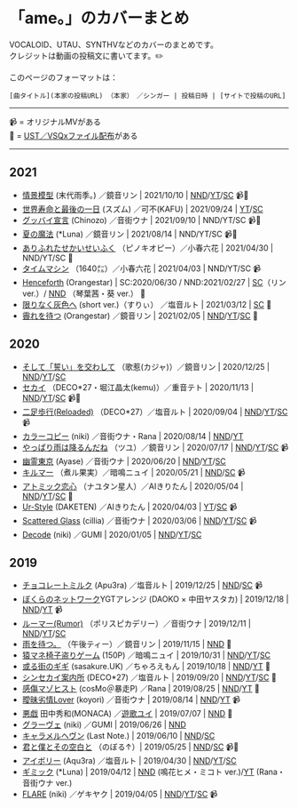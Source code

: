# 「ame。」のカバーまとめ
VOCALOID、UTAU、SYNTHVなどのカバーのまとめです。   
クレジットは動画の投稿文に書いてます。✏️    

このページのフォーマットは：
```
[曲タイトル](本家の投稿URL) （本家）　／シンガー | 投稿日時 | [サイトで投稿のURL]
```

----

📹 = オリジナルMVがある   
🎵 = [UST／VSQxファイル配布](https://ustvsqx.crd.co/)がある   

---- 

## 2021

- [情景模型](https://www.nicovideo.jp/watch/sm37946948) (末代雨季。) ／鏡音リン | 2021/10/10 | [NND](https://www.nicovideo.jp/watch/sm39428934)/[YT](https://youtu.be/ypZKKr7wylI)/[SC](https://t.co/uCgVB9PWJm) 📹🎵
- [世界寿命と最後の一日](https://www.nicovideo.jp/watch/sm21758815) (スズム) ／可不(KAFU) | 2021/09/24 | [YT](https://www.youtube.com/watch?v=hrPhz3bcOg0)/[SC](https://soundcloud.com/candyfuru/kafu) 
- [グッバイ宣言](https://www.nicovideo.jp/watch/sm36668789) (Chinozo) ／音街ウナ | 2021/09/10 | NND/YT/SC 📹🎵
- [夏の魔法](https://www.nicovideo.jp/watch/sm29741205) (\*Luna) ／鏡音リン | 2021/08/14 | NND/YT/SC 📹🎵
- [ありふれたせかいせいふく](https://www.nicovideo.jp/watch/sm18131841) （ピノキオピー）／小春六花 | 2021/04/30 | NND/YT/SC 🎵
- [タイムマシン](https://www.nicovideo.jp/watch/sm12098837) （1640㍍）／小春六花 | 2021/04/03 | NND/YT/SC 📹
- [Henceforth](https://www.nicovideo.jp/watch/sm36898361) (Orangestar) | SC:2020/06/30 / NND:2021/02/27 | [SC](https://soundcloud.com/candyfuru/henceforthvocaloid-vsqx)（リン ver.）/ [NND](https://www.nicovideo.jp/watch/sm38328938) （琴葉茜・葵 ver.） 🎵
- [限りなく灰色へ](https://www.nicovideo.jp/watch/sm38335870) (short ver.)（すりぃ） ／塩音ルト | 2021/03/12 | [SC](https://soundcloud.com/candyfuru/short-verutauust-1) 🎵
- [霽れを待つ](https://www.nicovideo.jp/watch/sm38099931) (Orangestar) ／鏡音リン | 2021/02/05 | [NND](https://www.nicovideo.jp/watch/sm38221933)/[YT](https://www.youtube.com/watch?v=6_wp0fc7XSs)/[SC](https://soundcloud.com/candyfuru/vocaloidvsqx-1) 🎵

## 2020   
 
- [そして「誓い」を交わして](https://www.nicovideo.jp/watch/sm36936564) （歌惹(カジャ)）／鏡音リン | 2020/12/25 | [NND](https://www.nicovideo.jp/watch/sm37998645)/[YT](https://www.youtube.com/watch?v=EnSCMDo82mo)/[SC](https://soundcloud.com/candyfuru/vocaloidvsqx)
- [セカイ](https://www.youtube.com/watch?v=9vyIPWBeRes) （DECO\*27・堀江晶太(kemu)）／重音テト | 2020/11/13 | [NND](https://www.nicovideo.jp/watch/sm37797881)/[YT](https://www.nicovideo.jp/watch/sm37797881)/[SC](https://soundcloud.com/candyfuru/utauust-1) 📹🎵
- [二足歩行(Reloaded)](https://www.youtube.com/watch?v=iM8d0SzJTIU) （DECO\*27）／塩音ルト | 2020/09/04 | [NND](https://www.nicovideo.jp/watch/sm37456387)/[YT](https://www.youtube.com/watch?v=wAIAYgQAYuM)/[SC](https://soundcloud.com/candyfuru/reloadedutau) 📹
- [カラーコピー](https://www.nicovideo.jp/watch/sm36153305) (niki) ／音街ウナ・Rana | 2020/08/14 | [NND](https://www.nicovideo.jp/watch/sm37296439)/[YT](https://www.youtube.com/watch?v=dZRzfgoNxwY)
- [やっぱり雨は降るんだね](https://www.youtube.com/watch?v=D0ehC_8sQuU) （ツユ）／鏡音リン | 2020/07/17 | [NND](https://www.nicovideo.jp/watch/sm37191362)/[YT](https://www.youtube.com/watch?v=gNIuL7sey2A)/[SC](https://soundcloud.com/candyfuru/vocaloid-2) 📹
- [幽霊東京](https://www.nicovideo.jp/watch/sm36036629) (Ayase) ／音街ウナ | 2020/06/20 | [NND](https://www.nicovideo.jp/watch/sm37060820)/[YT](https://www.youtube.com/watch?v=UsX9rSz_4qE)/[SC](https://soundcloud.com/candyfuru/vocaloid-1)
- [キルマー](https://www.nicovideo.jp/watch/sm35980813) （煮ル果実）／暗鳴ニュイ | 2020/05/21 | [NND](https://www.nicovideo.jp/watch/sm36890866)/[SC](https://soundcloud.com/candyfuru/utau-5) 📹
- [アトミック恋心](https://www.youtube.com/watch?v=JIdF-QzPJTw) （ナユタン星人）／AIきりたん | 2020/05/04 | [NND](https://www.nicovideo.jp/watch/sm36789150)/[YT](https://www.youtube.com/watch?v=T0jSYi9Lk78)/[SC](https://soundcloud.com/candyfuru/ai-1) 🎵
- [Ur-Style](https://www.nicovideo.jp/watch/nm8325511) (DAKETEN) ／AIきりたん | 2020/04/03 | [YT](https://www.youtube.com/watch?v=cgMS_IOVdDw)/[SC](https://soundcloud.com/candyfuru/ur-styleai) 📹
- [Scattered Glass](https://www.nicovideo.jp/watch/sm35934228) (cillia) ／音街ウナ | 2020/03/06 | [NND](https://www.nicovideo.jp/watch/sm36461774)/[YT](https://www.youtube.com/watch?v=FPXNVCu_hOc)/[SC](https://soundcloud.com/candyfuru/scattered-glassvocaloid) 📹
- [Decode](https://www.nicovideo.jp/watch/sm36180422) (niki) ／GUMI | 2020/01/05 | [NND](https://www.nicovideo.jp/watch/sm36180422)/[YT](https://www.youtube.com/watch?v=aiwAUmRgkMY)/[SC](https://soundcloud.com/candyfuru/decodegumivocaloid)

## 2019

- [チョコレートミルク](https://www.nicovideo.jp/watch/sm35713086) (Apu3ra) ／塩音ルト | 2019/12/25 | [NND](https://www.nicovideo.jp/watch/sm36126163)/[SC](https://soundcloud.com/candyfuru/utau-4) 📹
- [ぼくらのネットワーク](https://www.youtube.com/watch?v=NXTO3m1B_h4)YGTアレンジ (DAOKO × 中田ヤスタカ) | 2019/12/18 | [NND](https://www.nicovideo.jp/watch/sm36066425)/[YT](https://www.youtube.com/watch?v=N4Gtvol57XE) 📹 
- [ルーマー(Rumor)](https://www.nicovideo.jp/watch/sm35669777) （ポリスピカデリー）／音街ウナ | 2019/12/11 | [NND](https://www.nicovideo.jp/watch/sm36066325)/[YT](https://www.youtube.com/watch?v=zrOzU5NrlYg)/[SC](https://soundcloud.com/candyfuru/rumor)
- [雨を待つ。](https://www.nicovideo.jp/watch/sm35790639) （午後ティー）／鏡音リン | 2019/11/15 | [NND](https://www.nicovideo.jp/watch/sm35943163) 🎵
- [猿マネ椅子盗りゲーム](https://www.nicovideo.jp/watch/sm19216490) (150P) ／暗鳴ニュイ | 2019/10/31 | [NND](https://www.nicovideo.jp/watch/sm35780713)/[YT](https://www.youtube.com/watch?v=TR4pJs_FI_c)/[SC](https://soundcloud.com/candyfuru/utau-3)
- [或る街のギギ](https://www.nicovideo.jp/watch/sm31743954) (sasakure.UK) ／ちゃろえもん | 2019/10/18 | [NND](https://www.nicovideo.jp/watch/sm35828908)/[YT](https://www.youtube.com/watch?v=_ADoQhjeG_o) 🎵
- [シンセカイ案内所](https://www.nicovideo.jp/watch/sm35675654) (DECO\*27) ／塩音ルト | 2019/09/20 | [NND](https://www.nicovideo.jp/watch/sm35700387)/[YT](https://www.youtube.com/watch?v=f7o1W6SQyhI)/[SC](https://soundcloud.com/candyfuru/utau-ust) 🎵
- [感傷マゾヒスト](https://www.nicovideo.jp/watch/sm33747740) (cosMo＠暴走P) ／Rana | 2019/08/25 | [NND](https://www.nicovideo.jp/watch/sm35588218)/[YT](https://www.youtube.com/watch?v=Nxw8ZPgnkng) 🎵
- [曖昧劣情Lover](https://www.nicovideo.jp/watch/sm24237168) (koyori) ／音街ウナ | 2019/08/14 | [NND](https://www.nicovideo.jp/watch/sm35516136)/[YT](https://www.youtube.com/watch?v=Temu4gbRT_M) 📹
- [悪戯](https://www.nicovideo.jp/watch/sm24947647) 田中秀和(MONACA) ／[遊歌ユイ](https://soundcloud.com/decosecond/utau-crossfade-demo-reel-ft-yui-yuukavb) | 2019/07/07 | [NND](https://www.nicovideo.jp/watch/sm35366214) 🎵
- [グラーヴェ](https://www.nicovideo.jp/watch/sm30960061) (niki) ／GUMI | 2019/06/26 | [NND](https://www.nicovideo.jp/watch/sm35316055)
- [キャラメルヘヴン](https://www.nicovideo.jp/watch/sm24725887) (Last Note.) | 2019/06/10 | [NND](https://www.nicovideo.jp/watch/sm35206160)/[SC](https://soundcloud.com/candyfuru/vocaloid)
- [君と僕とその空白と](https://www.nicovideo.jp/watch/sm22039435) （のぼる↑）| 2019/05/25 | [NND](https://www.nicovideo.jp/watch/sm35164951)/[SC](https://soundcloud.com/candyfuru/utauust) 📹🎵
- [アイボリー](https://www.nicovideo.jp/watch/sm34412675) (Aqu3ra) ／塩音ルト | 2019/04/30 | [NND](https://www.nicovideo.jp/watch/sm35041348)/[YT](https://www.youtube.com/watch?v=_41w2aHrJGc)/[SC](https://soundcloud.com/candyfuru/utau-2)
- [ギミック](https://www.nicovideo.jp/watch/sm33045389) (\*Luna) | 2019/04/12 | [NND](https://www.nicovideo.jp/watch/sm34947713) (鳴花ヒメ・ミコト ver.)/[YT](https://www.youtube.com/watch?v=UZf6PbgPzYk) (Rana・音街ウナ ver.)
- [FLARE](https://www.nicovideo.jp/watch/sm14255363) (niki) ／ゲキヤク | 2019/04/05 | [NND](https://www.nicovideo.jp/watch/sm34889793)/[YT](https://www.youtube.com/watch?v=FZIcZ7Us2XI)/[SC](https://soundcloud.com/candyfuru/flareutau) 📹
